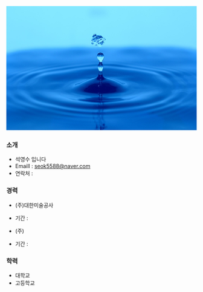 ![Image of Yaktocat](https://github.com/seok5588/smartfactory/blob/master/test.jpg?raw=true)
### 소개
 * 석영수
 입니다
 * Emaill : seok5588@naver.com
 * 연락처 : 
### 경력
 * (주)대한미술공사
  - 기간 : 
 * (주)
 - 기간 : 
### 학력
 * 대학교
 * 고등학교
